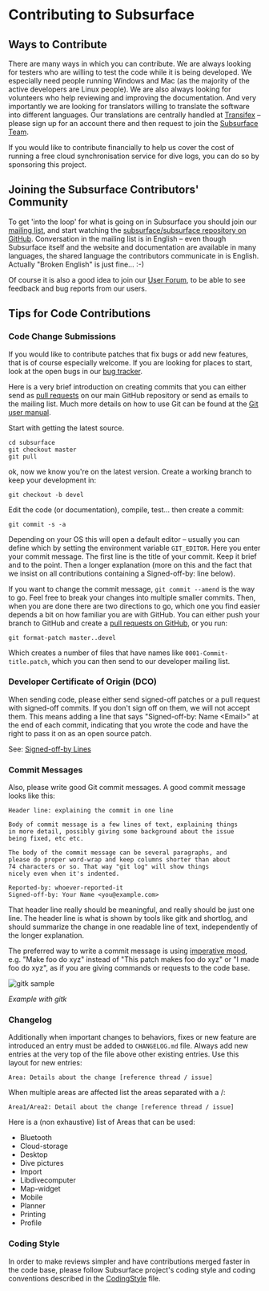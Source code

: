 # Contributing to Subsurface

## Ways to Contribute

There are many ways in which you can contribute. We are always looking for testers who are willing to test the code while it is being developed. We especially need people running Windows and Mac (as the majority of the active developers are Linux people). We are also always looking for volunteers who help reviewing and improving the documentation. And very importantly we are looking for translators willing to translate the software into different languages. Our translations are centrally handled at [Transifex][4] – please sign up for an account there and then request to join the [Subsurface Team][5].

If you would like to contribute financially to help us cover the cost of running a free cloud synchronisation service for dive logs, you can do so by sponsoring this project.


## Joining the Subsurface Contributors' Community

To get 'into the loop' for what is going on in Subsurface you should join our [mailing list][1], and start watching the [subsurface/subsurface repository on GitHub][2]. Conversation in the mailing list is in English – even though Subsurface itself and the website and documentation are available in many languages, the shared language the contributors communicate in is English. Actually "Broken English" is just fine… :-)

Of course it is also a good idea to join our [User Forum][3], to be able to see feedback and bug reports from our users.


## Tips for Code Contributions

### Code Change Submissions

If you would like to contribute patches that fix bugs or add new features, that is of course especially welcome. If you are looking for places to start, look at the open bugs in our [bug tracker][6].

Here is a very brief introduction on creating commits that you can either send as [pull requests][7] on our main GitHub repository or send as emails to the mailing list. Much more details on how to use Git can be found at the [Git user manual][8].

Start with getting the latest source.

    cd subsurface
    git checkout master
    git pull

ok, now we know you're on the latest version. Create a working branch to keep your development in:

    git checkout -b devel

Edit the code (or documentation), compile, test… then create a commit:

    git commit -s -a

Depending on your OS this will open a default editor – usually you can define which by setting the environment variable `GIT_EDITOR`. Here you enter your commit message. The first line is the title of your commit. Keep it brief and to the point. Then a longer explanation (more on this and the fact that we insist on all contributions containing a Signed-off-by: line below).

If you want to change the commit message, `git commit --amend` is the way to go. Feel free to break your changes into multiple smaller commits. Then, when you are done there are two directions to go, which one you find easier depends a bit on how familiar you are with GitHub. You can either push your branch to GitHub and create a [pull requests on GitHub][7], or you run:

    git format-patch master..devel

Which creates a number of files that have names like `0001-Commit-title.patch`, which you can then send to our developer mailing list.


### Developer Certificate of Origin (DCO)

When sending code, please either send signed-off patches or a pull request with signed-off commits. If you don't sign off on them, we will not accept them. This means adding a line that says "Signed-off-by: Name \<Email\>" at the end of each commit, indicating that you wrote the code and have the right to pass it on as an open source patch.

See: [Signed-off-by Lines][9]


### Commit Messages

Also, please write good Git commit messages. A good commit message looks like this:

    Header line: explaining the commit in one line
    
    Body of commit message is a few lines of text, explaining things
    in more detail, possibly giving some background about the issue
    being fixed, etc etc.
    
    The body of the commit message can be several paragraphs, and
    please do proper word-wrap and keep columns shorter than about
    74 characters or so. That way "git log" will show things
    nicely even when it's indented.
    
    Reported-by: whoever-reported-it
    Signed-off-by: Your Name <you@example.com>

That header line really should be meaningful, and really should be just one line. The header line is what is shown by tools like gitk and shortlog, and should summarize the change in one readable line of text, independently of the longer explanation.

The preferred way to write a commit message is using [imperative mood][12], e.g. "Make foo do xyz" instead of "This patch makes foo do xyz" or "I made foo do xyz", as if you are giving commands or requests to the code base.

![gitk sample][10]

_Example with gitk_


### Changelog

Additionally when important changes to behaviors, fixes or new feature are introduced an entry must be added to `CHANGELOG.md` file. Always add new entries at the very top of the file above other existing entries. Use this layout for new entries:

    Area: Details about the change [reference thread / issue]

When multiple areas are affected list the areas separated with a /:

    Area1/Area2: Detail about the change [reference thread / issue]

Here is a (non exhaustive) list of Areas that can be used:

* Bluetooth
* Cloud-storage
* Desktop
* Dive pictures
* Import
* Libdivecomputer
* Map-widget
* Mobile
* Planner
* Printing
* Profile


### Coding Style

In order to make reviews simpler and have contributions merged faster in the code base, please follow Subsurface project's coding style and coding conventions described in the [CodingStyle][11] file.

[1]: http://lists.subsurface-divelog.org/cgi-bin/mailman/listinfo/subsurface
[2]: https://github.com/subsurface/subsurface
[3]: https://groups.google.com/g/subsurface-divelog
[4]: https://www.transifex.com/
[5]: https://explore.transifex.com/subsurface/subsurface/
[6]: https://github.com/Subsurface/subsurface/issues
[7]: https://github.com/Subsurface/subsurface/pulls
[8]: https://www.kernel.org/pub/software/scm/git/docs/user-manual.html
[9]: https://gerrit-review.googlesource.com/Documentation/user-signedoffby.html
[10]: https://github.com/subsurface/subsurface/Documentation/images/Screenshot-gitk-subsurface-1.png "Example with gitk"
[11]: https://github.com/Subsurface/subsurface/blob/master/CODINGSTYLE.md
[12]: https://en.wikipedia.org/wiki/Imperative_mood
